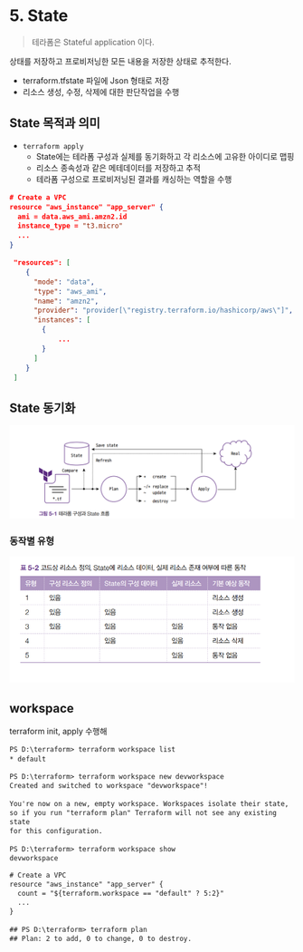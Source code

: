 # 5. State

> 테라폼은 Stateful application 이다.

상태를 저장하고 프로비저닝한 모든 내용을 저장한 상태로 추적한다. 

* terraform.tfstate 파일에 Json 형태로 저장
* 리소스 생성, 수정, 삭제에 대한 판단작업을 수행

## State 목적과 의미

* `terraform apply`
    * State에는 테라폼 구성과 실제를 동기화하고 각 리소스에 고유한 아이디로 맵핑
    * 리소스 종속성과 같은 메테데이터를 저장하고 추적
    * 테라폼 구성으로 프로비저닝된 결과를 캐싱하는 역할을 수행

```.json
# Create a VPC
resource "aws_instance" "app_server" {
  ami = data.aws_ami.amzn2.id
  instance_type = "t3.micro"
  ...
}

```

```.json
 "resources": [
    {
      "mode": "data",
      "type": "aws_ami",
      "name": "amzn2",
      "provider": "provider[\"registry.terraform.io/hashicorp/aws\"]",
      "instances": [
        {
            ...
        }
      ]
    }
 ]
```

## State 동기화

![alt text](image.png)

### 동작별 유형
![alt text](image-1.png)


## workspace
terraform init, apply 수행해 

```.ps 
PS D:\terraform> terraform workspace list
* default

```

```
PS D:\terraform> terraform workspace new devworkspace
Created and switched to workspace "devworkspace"!

You're now on a new, empty workspace. Workspaces isolate their state,
so if you run "terraform plan" Terraform will not see any existing state
for this configuration.

PS D:\terraform> terraform workspace show  
devworkspace
```


```
# Create a VPC
resource "aws_instance" "app_server" {
  count = "${terraform.workspace == "default" ? 5:2}"
  ...
}

## PS D:\terraform> terraform plan
## Plan: 2 to add, 0 to change, 0 to destroy.
```

